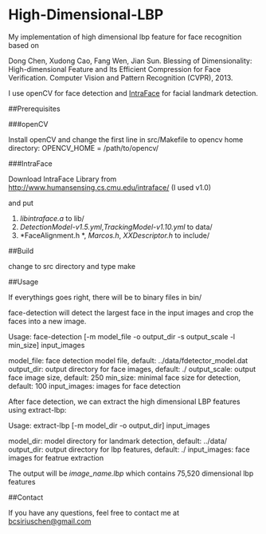 High-Dimensional-LBP
====================

My implementation of high dimensional lbp feature for face recognition based on 

Dong Chen, Xudong Cao, Fang Wen, Jian Sun. Blessing of Dimensionality: High-dimensional Feature and Its Efficient Compression for Face Verification. Computer Vision and Pattern Recognition (CVPR), 2013.

I use openCV for face detection and [IntraFace](http://www.humansensing.cs.cmu.edu/intraface/) for facial landmark detection.

##Prerequisites

###openCV

Install openCV and change the first line in src/Makefile to opencv home directory:
   OPENCV_HOME = /path/to/opencv/

###IntraFace

Download IntraFace Library from http://www.humansensing.cs.cmu.edu/intraface/ (I used v1.0)

and put

1. *libintraface.a* to lib/
2. *DetectionModel-v1.5.yml*,*TrackingModel-v1.10.yml* to data/
3. *FaceAlignment.h *, *Marcos.h*, *XXDescriptor.h* to include/

##Build

change to src directory and type make

##Usage

If everythings goes right, there will be to binary files in bin/

face-detection will detect the largest face in the input images and crop the faces into a new image.

   Usage: face-detection [-m model_file -o output_dir -s output_scale -l min_size] input_images

   model_file: face detection model file, default: ../data/fdetector_model.dat
   output_dir: output directory for face images, default: ./
   output_scale: output face image size, default: 250
   min_size: minimal face size for detection, default: 100
   input_images: images for face detection

After face detection, we can extract the high dimensional LBP features using extract-lbp:

   Usage: extract-lbp [-m model_dir -o output_dir] input_images

   model_dir: model directory for landmark detection, default: ../data/
   output_dir: output directory for lbp features, default: ./
   input_images: face images for featrue extraction

The output will be  *image_name.lbp* which contains 75,520 dimensional lbp features

##Contact

If you have any questions, feel free to contact me at bcsiriuschen@gmail.com

   
